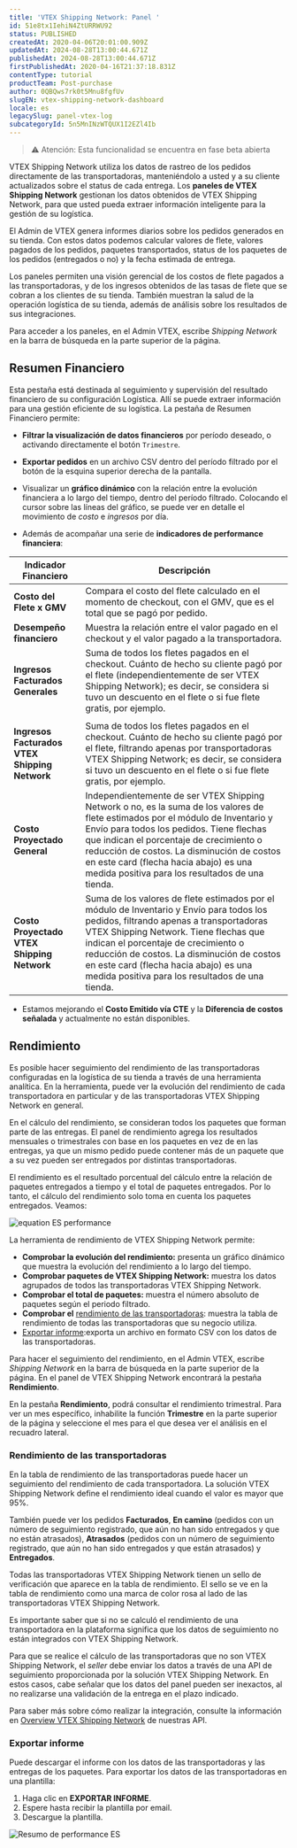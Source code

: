 ```yaml
---
title: 'VTEX Shipping Network: Panel '
id: 51e8tx1IehiN4ZtURRWU92
status: PUBLISHED
createdAt: 2020-04-06T20:01:00.909Z
updatedAt: 2024-08-28T13:00:44.671Z
publishedAt: 2024-08-28T13:00:44.671Z
firstPublishedAt: 2020-04-16T21:37:18.831Z
contentType: tutorial
productTeam: Post-purchase
author: 0QBQws7rk0t5Mnu8fgfUv
slugEN: vtex-shipping-network-dashboard
locale: es
legacySlug: panel-vtex-log
subcategoryId: 5n5MnINzWTQUX1I2EZl4Ib
---
```


>⚠️ Atención: Esta funcionalidad se encuentra en fase beta abierta

VTEX Shipping Network utiliza los datos de rastreo de los pedidos directamente de las transportadoras, manteniéndolo a usted y a su cliente actualizados sobre el status de cada entrega. Los **paneles de VTEX Shipping Network** gestionan los datos obtenidos de VTEX Shipping Network, para que usted pueda extraer información inteligente para la gestión de su logística. 

El Admin de VTEX genera informes diarios sobre los pedidos generados en su tienda. Con estos datos podemos calcular valores de flete, valores pagados de los pedidos, paquetes transportados, status de los paquetes de los pedidos (entregados o no) y la fecha estimada de entrega. 

Los paneles permiten una visión gerencial de los costos de flete pagados a las transportadoras, y de los ingresos obtenidos de las tasas de flete que se cobran a los clientes de su tienda. También muestran la salud de la operación logística de su tienda, además de análisis sobre los resultados de sus integraciones. 

Para acceder a los paneles, en el Admin VTEX, escribe *Shipping Network* en la barra de búsqueda en la parte superior de la página.

## Resumen Financiero

Esta pestaña está destinada al seguimiento y supervisión del resultado financiero de su configuración Logística. Allí se puede extraer información para una gestión eficiente de su logística. La pestaña de Resumen Financiero permite:

- **Filtrar la visualización de datos financieros** por período deseado, o activando directamente el botón `Trimestre`. 

- **Exportar pedidos** en un archivo CSV dentro del período filtrado por el botón de la esquina superior derecha de la pantalla.

- Visualizar un **gráfico dinámico** con la relación entre la evolución financiera a lo largo del tiempo, dentro del período filtrado. Colocando el cursor sobre las líneas del gráfico, se puede ver en detalle el movimiento de *costo* e *ingresos* por día.

- Además de acompañar una serie de **indicadores de performance financiera**:

| Indicador Financiero               | Descripción                                                                                                                                                                                                                                                                                                                                                                                                                                                        |
|------------------------------------|------------------------------------------------------------------------------------------------------------------------------------------------------------------------------------------------------------------------------------------------------------------------------------------------------------------------------------------------------------------------------------------------------------------------------------------------------------------|
| **Costo del Flete x GMV**           | Compara el costo del flete calculado en el momento de checkout, con el GMV, que es el total que se pagó por pedido.                                                                                                                                                                                                                                                                                                                                                     |
| **Desempeño financiero**          | Muestra la relación entre el valor pagado en el checkout y el valor pagado a la transportadora.                                                                                                                                                                                                                                                                                                                                                                                   |
| **Ingresos Facturados Generales**         | Suma de todos los fletes pagados en el checkout. Cuánto de hecho su cliente pagó por el flete (independientemente de ser VTEX Shipping Network); es decir, se considera si tuvo un descuento en el flete o si fue flete gratis, por ejemplo.              
                                                                                                                                                                                                                                                                 |
| **Ingresos Facturados VTEX Shipping Network**    | Suma de todos los fletes pagados en el checkout. Cuánto de hecho su cliente pagó por el flete, filtrando apenas por transportadoras VTEX Shipping Network; es decir, se considera si tuvo un descuento en el flete o si fue flete gratis, por ejemplo.                                                                                                                                                                                                             |
| **Costo Proyectado General**        | Independientemente de ser VTEX Shipping Network o no, es la suma de los valores de flete estimados por el módulo de Inventario y Envío para todos los pedidos. Tiene flechas que indican el porcentaje de crecimiento o reducción de costos. La disminución de costos en este card (flecha hacia abajo) es una medida positiva para los resultados de una tienda.                                                                                                                                |
| **Costo Proyectado VTEX Shipping Network**     | Suma de los valores de flete estimados por el módulo de Inventario y Envío para todos los pedidos, filtrando apenas a transportadoras VTEX Shipping Network. Tiene flechas que indican el porcentaje de crecimiento o reducción de costos.  La disminución de costos en este card (flecha hacia abajo) es una medida positiva para los resultados de una tienda.                                                                                                                           |

* Estamos mejorando el **Costo Emitido vía CTE** y la **Diferencia de costos señalada** y actualmente no están disponibles.

## Rendimiento 

Es posible hacer seguimiento del rendimiento de las transportadoras configuradas en la logística de su tienda a través de una herramienta analítica. En la herramienta, puede ver la evolución del rendimiento de cada transportadora en particular y de las transportadoras VTEX Shipping Network en general.

En el cálculo del rendimiento, se consideran todos los paquetes que forman parte de las entregas. El panel de rendimiento agrega los resultados mensuales o trimestrales con base en los paquetes en vez de en las entregas, ya que un mismo pedido puede contener más de un paquete que a su vez pueden ser entregados por distintas transportadoras.

El rendimiento es el resultado porcentual del cálculo entre la relación de paquetes entregados a tiempo y el total de paquetes entregados. Por lo tanto, el cálculo del rendimiento solo toma en cuenta los paquetes entregados. Veamos:

![equation ES performance](//images.ctfassets.net/alneenqid6w5/24t2KA8ivoNmb4y3oaDDxf/a7c32e054f2b328ee9cbbf83a54a4c09/equation_ES_performance.gif)

 La herramienta de rendimiento de VTEX Shipping Network permite:

- **Comprobar la evolución del rendimiento:** presenta un gráfico dinámico que muestra la evolución del rendimiento a lo largo del tiempo. 
- **Comprobar paquetes de VTEX Shipping Network:** muestra los datos agrupados de todos las transportadoras VTEX Shipping Network.
- **Comprobar el total de paquetes:** muestra el número absoluto de paquetes según el periodo filtrado.
- **Comprobar el** [rendimiento de las transportadoras](#rendimiento-de-las-transportadoras): muestra la tabla de rendimiento de todas las transportadoras que su negocio utiliza.
- [Exportar informe](#exportar-informe):exporta un archivo en formato CSV con los datos de las transportadoras.

Para hacer el seguimiento del rendimiento, en el Admin VTEX, escribe *Shipping Network* en la barra de búsqueda en la parte superior de la página. En el panel de VTEX Shipping Network encontrará la pestaña **Rendimiento**.

En la pestaña **Rendimiento**, podrá consultar el rendimiento trimestral. Para ver un mes específico, inhabilite la función **Trimestre** en la parte superior de la página y seleccione el mes para el que desea ver el análisis en el recuadro lateral.

### Rendimiento de las transportadoras

En la tabla de rendimiento de las transportadoras puede hacer un seguimiento del rendimiento de cada transportadora. La solución VTEX Shipping Network define el rendimiento ideal cuando el valor es mayor que 95%. 

También puede ver los pedidos **Facturados**, **En camino** (pedidos con un número de seguimiento registrado, que aún no han sido entregados y que no están atrasados), **Atrasados** (pedidos con un número de seguimiento registrado, que aún no han sido entregados y que están atrasados) y **Entregados**. 

Todas las transportadoras VTEX Shipping Network tienen un sello de verificación que aparece en la tabla de rendimiento. El sello se ve en la tabla de rendimiento como una marca de color rosa al lado de las transportadoras VTEX Shipping Network.

Es importante saber que si no se calculó el rendimiento de una transportadora en la plataforma significa que los datos de seguimiento no están integrados con VTEX Shipping Network. 

Para que se realice el cálculo de las transportadoras que no son VTEX Shipping Network, el _seller_ debe enviar los datos a través de una API de seguimiento proporcionada por la solución VTEX Shipping Network. En estos casos, cabe señalar que los datos del panel pueden ser inexactos, al no realizarse una validación de la entrega en el plazo indicado.

Para saber más sobre cómo realizar la integración, consulte la información en [Overview VTEX Shipping Network](https://developers.vtex.com/docs/api-reference/vtex-shipping-network-api) de nuestras API. 

### Exportar informe

Puede descargar el informe con los datos de las transportadoras y las entregas de los paquetes. Para exportar los datos de las transportadoras en una plantilla:

1. Haga clic en **EXPORTAR INFORME**.
2. Espere hasta recibir la plantilla por email.
3. Descargue la plantilla.

![Resumo de performance ES](//images.ctfassets.net/alneenqid6w5/7Ml4WafUUCfuL5zCQeICqk/4d3875da23f323f9d03a5eb6139fd0c1/Resumo_de_performance_ES.png)
